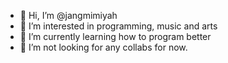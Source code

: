 - 👋 Hi, I’m @jangmimiyah
- 👀 I’m interested in programming, music and arts
- 🌱 I’m currently learning how to program better
- 💞️ I’m not looking for any collabs for now.

<!---
jangmimiyah/jangmimiyah is a ✨ special ✨ repository because its `README.md` (this file) appears on your GitHub profile.
You can click the Preview link to take a look at your changes.
--->

